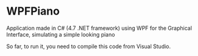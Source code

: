 # WPFPiano
Application made in C# (4.7 .NET framework) using WPF for the Graphical Interface, simulating a simple looking piano

So far, to run it, you need to compile this code from Visual Studio.
